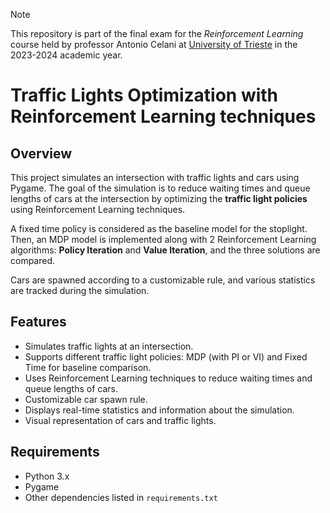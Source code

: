 > [!NOTE]
> This repository is part of the final exam for the *Reinforcement Learning* course held by professor Antonio Celani at [University of Trieste](https://www.units.it/en) in the 2023-2024 academic year.


# Traffic Lights Optimization with Reinforcement Learning techniques

## Overview
This project simulates an intersection with traffic lights and cars using Pygame. The goal of the simulation is to reduce waiting times and queue lengths of cars at the intersection by optimizing the **traffic light policies** using Reinforcement Learning techniques. 

A fixed time policy is considered as the baseline model for the stoplight. Then, an MDP model is implemented along with 2 Reinforcement Learning algorithms: **Policy Iteration** and **Value Iteration**, and the three solutions are compared.

Cars are spawned according to a customizable rule, and various statistics are tracked during the simulation.

## Features
- Simulates traffic lights at an intersection.
- Supports different traffic light policies: MDP (with PI or VI) and Fixed Time for baseline comparison.
- Uses Reinforcement Learning techniques to reduce waiting times and queue lengths of cars.
- Customizable car spawn rule.
- Displays real-time statistics and information about the simulation.
- Visual representation of cars and traffic lights.

## Requirements

- Python 3.x
- Pygame
- Other dependencies listed in `requirements.txt`


